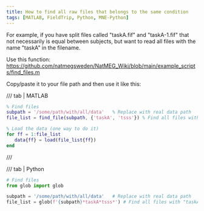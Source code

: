 ```yaml
---
title: How to find all raw files that belongs to the same condition
tags: [MATLAB, FieldTrip, Python, MNE-Python]
---
```


For example, if you have split files called "taskA.fif" and "taskA-1.fif" that not necessarily is equal between subjects, but want to read all files with the name "taskA" in the filename.

Use this function: https://github.com/natmegsweden/NatMEG_Wiki/blob/main/example_scripts/find_files.m

Copy/paste it to your file path and then use it like this: 

/// tab | MATLAB
```matlab
% Find files
subpath = '/some/path/with/all/data'   % Replace with real data path
file_list = find_file(subpath, {'taskA', 'tsss'}) % Find all files with "taskA" and "tsss" in the filename

% Load the data (one way to do it)
for ff = 1:file_list
   data{ff} = load(file_list{ff})
end
```
///

/// tab | Python
```python
# Find files
from glob import glob

subpath = '/some/path/with/all/data'   # Replace with real data path
file_list = glob(f'{subpath}*taskA*tsss*') # Find all files with "taskA" and "tsss" in the filename
```
